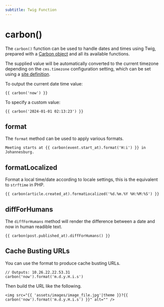 ```yaml
---
subtitle: Twig Function
---
```

# carbon()

The `carbon()` function can be used to handle dates and times using Twig, prepared with a [Carbon object](https://carbon.nesbot.com/docs/) and all its available functions.

The supplied value will be automatically converted to the current timezone depending on the `cms.timezone` configuration setting, which can be set using a [site definition](../../cms/resources/multisite.md).

To output the current date time value:

```twig
{{ carbon('now') }}
```

To specify a custom value:

```
{{ carbon('2024-01-01 02:13:23') }}
```

## format

The `format` method can be used to apply various formats.

```twig
Meeting starts at {{ carbon(event.start_at).format('H:i') }} in Johannesburg.
```

## formatLocalized

Format a local time/date according to locale settings, this is the equivalent to `strftime` in PHP.

```twig
{{ carbon(article.created_at).formatLocalized('%d.%m.%Y %H:%M:%S') }}
```

## diffForHumans

The `diffForHumans` method will render the difference between a date and now in human readible text.

```twig
{{ carbon(post.published_at).diffForHumans() }}
```

## Cache Busting URLs

You can use the format to produce cache busting URLs.

```twig
// Outputs: 10.26.22.22.53.31
carbon('now').format('m.d.y.H.i.s')
```

Then build the URL like the following.

```twig
<img src="{{ 'assets/images/image_file.jpg'|theme }}?{{ carbon('now').format('m.d.y.H.i.s') }}" alt="" />
```
